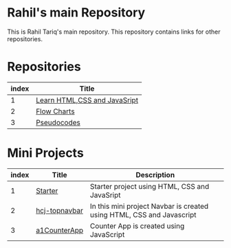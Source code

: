 # Rahil's main Repository

This is Rahil Tariq's main repository. This repository contains links for other repositories.

# Repositories

| index | Title |
| -------|-------|
| 1 | [Learn HTML,CSS and JavaSript](https://github.com/rahiltariq07/learn-html-css-javascript.git) |
| 2 | [Flow Charts](https://github.com/rahiltariq07/FlowCharts.git) |
| 3 | [Pseudocodes](https://github.com/rahiltariq07/Pseudocodes.git) |

# Mini Projects

| index | Title |Description|
| -------|-------|-------|
| 1 | [Starter](https://github.com/rahiltariq07/starter.git) |Starter project using HTML, CSS and JavaSript|
| 2 | [hcj-topnavbar](https://github.com/rahiltariq07/hcj-topnavbar.git) |In this mini project Navbar is created using HTML, CSS and Javascript|
| 3 | [a1CounterApp](https://github.com/rahiltariq07/a1CounterApp) |Counter App is created using JavaScript

